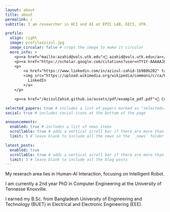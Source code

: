 ```yaml
---
layout: about
title: about
permalink: /
subtitle: I am researcher in HCI and AI at EPIC LAB, EECS, UTK.

profile:
  align: right
  image: profileazizul.jpg
  image_circular: false # crops the image to make it circular
  more_info: >
    <p><a href="mailto:azahid@vols.utk.edu">📧 azahid@vols.utk.edu</a></p>
    <p><a href="https://scholar.google.com/citations?user=nTY1Y-AAAAAJ&hl=en">📚 Google Scholar</a></p>
    <p>
        <a href="https://www.linkedin.com/in/azizul-zahid-1b980b202" target="_blank">
        <img src="https://upload.wikimedia.org/wikipedia/commons/c/ca/LinkedIn_logo_initials.png" alt="LinkedIn" width="20">
          LinkedIn
        </a>
    </p>

    <p><a href="/AzizulZahid.github.io/assets/pdf/example_pdf.pdf">📄 Curriculum Vitae</a></p>

selected_papers: true # includes a list of papers marked as "selected={true}"
social: true # includes social icons at the bottom of the page

announcements:
  enabled: true # includes a list of news items
  scrollable: true # adds a vertical scroll bar if there are more than 3 news items
  limit: 5 # leave blank to include all the news in the `_news` folder

latest_posts:
  enabled: true
  scrollable: true # adds a vertical scroll bar if there are more than 3 new posts items
  limit: 3 # leave blank to include all the blog posts
---
```


My reserach area lies in Human-AI Interaction, focusing on Intelligent Robot.

I am currently a 2nd year PhD in Computer Engineering at the University of Tennesse Knoxville.

I earned my B.Sc. from Bangladesh University of Engineering and Technology (BUET) in Electrical and Electronic Engineering (EEE).

